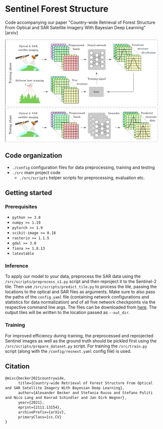 # Sentinel Forest Structure

Code accompanying our paper "Country-wide Retrieval of Forest Structure From Optical and SAR Satellite Imagery With Bayesian Deep Learning" [arxiv]

![](highlevel.png)

## Code organization
* `./config` configuration files for data preprocessing, training and testing
* `./src` main project code
    * `./src/scripts` helper scripts for preprocessing, evaluation etc.

## Getting started
### Prerequisites
* `python >= 3.8`
* `numpy >= 1.19`
* `pytorch >= 1.9`
* `scikit-image >= 0.18`
* `rasterio >= 1.1.5`
* `gdal >= 3.0`
* `fiona >= 1.8.13`
* `latextable`

### Inference
To apply our model to your data, preprocess the SAR data using the `/src/scripts/preprocess_s1.py` script and then reproject it to the Sentinel-2 tile. Then use `/src/scripts/predict_tile.py` to process the tile, passing the locations to the optical and SAR files as arguments. Make sure to also pass the paths of the `config.yaml` file (containing network configurations and statistics for data normalization) and of all five network checkpoints via the respective command line args. The files can be downloaded from [here](https://drive.google.com/drive/folders/1yUQOjBcbplg6I_9HmFp1vW8pdf4vOzxJ?usp=sharing). The output tiles will be written to the location passed as `--out_dir`.

### Training
For improved efficiency during training, the preprocessed and reprojected Sentinel images as well as the ground truth should be pickled first using the `/src/scripts/prepare_dataset.py` script. For training the `/src/train.py` script (along with the `/config/resnext.yaml` config file) is used.

## Citation
```
@misc{becker2021countrywide,
      title={Country-wide Retrieval of Forest Structure From Optical and SAR Satellite Imagery With Bayesian Deep Learning}, 
      author={Alexander Becker and Stefania Russo and Stefano Puliti and Nico Lang and Konrad Schindler and Jan Dirk Wegner},
      year={2021},
      eprint={2111.13154},
      archivePrefix={arXiv},
      primaryClass={cs.CV}
}
```
